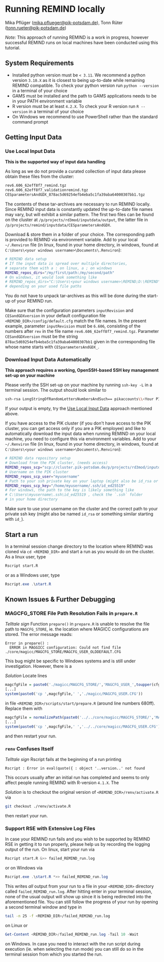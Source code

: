 # Running REMIND locally
Mika Pflüger (mika.pflueger@pik-potsdam.de), Tonn Rüter (tonn.rueter@pik-potsdam.de)

*Note:* This approach of running REMIND is a work in progress, however successful REMIND runs on local machines have been conducted using this tutorial.

## System Requirements

- Installed python version must be `< 3.11`. We recommend a python version `3.10.X` as it is closest to being up-to-date while remaining REMIND compatible. To check your python version run `python --version` in a terminal of your choice
- GAMS must be installed and the path to GAMS applications needs to be in your PATH environment variable
- R version must be at least `4.2.X`. To check your R version run `R --version` in a terminal of your choice
- On Windows we recommend to use PowerShell rather than the standard command prompt

## Getting Input Data

### Use Local Input Data

**This is the supported way of input data handling**

As long as we do not provide a curated collection of input data please obtain these files from the cluster:

```bash
rev6.606_62eff8f7_remind.tgz
rev6.606_62eff8f7_validationremind.tgz
CESparametersAndGDX_878ac5d69254efb4eba5c1fa39aba64000307bb1.tgz
```

The contents of these tar-archives are necessary to run REMIND locally. Since REMIND input data is constantly updated the up-to-date file names may vary, but will exhibit a similar pattern. The first two files can be found on the cluster at `/p/projects/rd3mod/inputdata/output`, the latter file in `/p/projects/remind/inputdata/CESparametersAndGDX`.

Download & store them in a folder of your choice. The corresponding path is provided to REMIND via environment variable. Add to your local `~/.Renviron` file (in linux, found in your home directory, in windows, found at `C:\Users\<your windows username>\Documents\.Renviron`):

```bash
# REMIND data setup
# If the input data is spread over multiple directories,
# separate them with a : on linux, a ; on windows
REMIND_repos_dirs="/my/first/path:/my/second/path"
# On windows, it would look something like
# REMIND_repos_dirs="C:\Users\<your windows username>\REMIND;D:\REMIND"
# depending on your used file paths
```

You do not have to unpack tar-archives as this will be done during the start-up of your REMIND run.

Make sure that the configuration parameters `inputRevision` and `CESandGDXversion` in your default configuration file `<REMIND_DIR>/config/default.cfg` match the file names. In the present example, parameter `inputRevision` must be `6.606`, consisting of the numbers after `rev` in the file name `rev6.606_62eff8f7_remind.tgz`. Parameter `CESandGDXversion` must be the string `878ac5d69254efb4eba5c1fa39aba64000307bb1` given in the corresponding file whose name starts with `CESparametersAndGDX_`.

### Download Input Data Automatically

**This approach requires a working, OpenSSH-based SSH key management set-up on your machine**

Please verify the SSH set-up on your machine by running `ssh-key -L` in a terminal session. The output should look similar to

```bash
ssh-rsa LongStringOfRandomLettersNumbersAndSuch== pikaccounts\\<Your PIK user name>@<Host Name>
```

If your output is empty, try the [Use Local Input Data](#use-local-input-data) approach mentioned above.

If you have access to the PIK cluster (if you don't have access to the PIK cluster, you can get access only if you are a PIK employee) and like to automatically download the input data when running REMIND on your local machine, you need to configure this via environment variables.
Add to your `~/.Renviron` file (in linux, found in your home directory, in windows, found at `C:\Users\<your windows username>\Documents\.Renviron`):
```bash
# REMIND data repository setup
# Download from the PIK cluster, (needs access)
REMIND_repos_scp="scp://cluster.pik-potsdam.de/p/projects/rd3mod/inputdata/output;scp://cluster.pik-potsdam.de/p/projects/remind/inputdata/CESparametersAndGDX"
# Username on the PIK cluster
REMIND_repos_scp_user="myusername"
# Path to your ssh private key on your laptop (might also be id_rsa or similar)
REMIND_repos_scp_key="/home/myusername/.ssh/id_ed25519"
# For windows, the path to the key is likely something like
# C:\Users\myusername\.ssh\id_ed25519 , check the `.ssh` folder
# in your home directory
```

Make sure to use your username on the cluster and the correct path to your private ssh key (might also be named `id_rsa` or something similar starting with `id_`).

## Start a run

In a terminal session change directory to the location where REMIND was cloned via `cd <REMIND_DIR>` and start a run as you would do on the cluster. As a linux user, type

```bash
Rscript start.R
```

or as a Windows user, type

```PowerShell
Rscript.exe .\start.R
```

## Known Issues & Further Debugging

### MAGCFG_STORE File Path Resolution Fails in `prepare.R`

*Telltale sign* Function `prepare()` in `prepare.R` is unable to resolve the file path to `MAGCFG_STORE`, ie. the location where MAGICC configurations are stored. The error message reads:

```
Error in prepare() :
  ERROR in MAGGICC configuration: Could not find file  ./core/magicc/MAGCFG_STORE/MAGCFG_USER_OLDDEFAULT.CFG
```

This bug might be specific to Windows systems and is still under investigation. However, there is a

*Solution* Locate lines

```R
magcfgFile = paste0('./magicc/MAGCFG_STORE/','MAGCFG_USER_',toupper(cfg$gms$cm_magicc_config),'.CFG')
[...]
system(paste0('cp ',magcfgFile,' ','./magicc/MAGCFG_USER.CFG'))
```

in file `<REMIND_DIR>/scripts/start/prepare.R` (around line numbers 680ff). Replace them with

```R
magcfgFile = normalizePath(paste0('../../core/magicc/MAGCFG_STORE/','MAGCFG_USER_',toupper(cfg$gms$cm_magicc_config),'.CFG'))
[...]
system(paste0('cp ',magcfgFile,' ','../../core/magicc/MAGCFG_USER.CFG'))
```

and then restart your run.

### `renv` Confuses Itself

*Telltale sign* Rscript fails at the beginning of a run printing

```
Rscript : Error in eval(quote({ : object '..version..' not found
```

This occurs usually after an initial run has completed and seems to only affect people running REMIND with R-version `4.1.X`. The

*Solution* is to checkout the original version of `<REMIND_DIR>/renv/activate.R` via

```bash
git checkout ./renv/activate.R
```

then restart your run.

### Support RSE with Extensive Log Files

In case your REMIND run fails and you wish to be supported by REMIND RSE in getting it to run properly, please help us by recording the logging output of the run. On linux, start your run via

```bash
Rscript start.R &>> failed_REMIND_run.log
```

or on Windows via

```PowerShell
Rscript.exe .\start.R *>> failed_REMIND_run.log
```

This writes *all* output from your run to a file in your `<REMIND_DIR>` directory called `failed_REMIND_run.log`. After hitting enter in your terminal session, none of the usual output will show up since it is being redirected into the aforementioned file. You can still follow the progress of your run by opening a second terminal window and type in

```bash
tail -n 25 -f <REMIND_DIR>/failed_REMIND_run.log
```

on Linux or

```PowerShell
Get-Content <REMIND_DIR>/failed_REMIND_run.log -Tail 10 -Wait
```

on Windows. In case you need to interact with the run script during execution (ie. when selecting the run mode) you can still do so in the terminal session from which you started the run.
